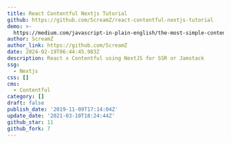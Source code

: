 ```yaml
---
title: React Contentful Nextjs Tutorial
github: https://github.com/ScreamZ/react-contentful-nextjs-tutorial
demo: >-
  https://medium.com/javascript-in-plain-english/the-most-simple-contentful-react-tutorial-using-a-nextjs-application-8d0ce4596ad6
author: ScreamZ
author_link: https://github.com/ScreamZ
date: 2024-02-19T06:44:45.983Z
description: React x Contentful using NextJS for SSR or Jamstack
ssg:
  - Nextjs
css: []
cms:
  - Contentful
category: []
draft: false
publish_date: '2019-11-09T17:14:04Z'
update_date: '2021-03-10T18:24:44Z'
github_star: 11
github_fork: 7
---
```

